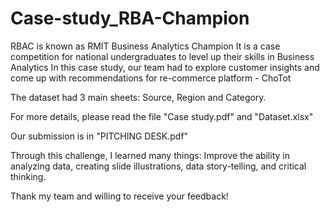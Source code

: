 # Case-study_RBA-Champion
RBAC is known as RMIT Business Analytics Champion 
It is a case competition for national undergraduates to level up their skills in Business Analytics
In this case study, our team had to explore customer insights and come up with recommendations 
for re-commerce platform - ChoTot

The dataset had 3 main sheets: Source, Region and Category.

For more details, please read the file "Case study.pdf" and "Dataset.xlsx"

Our submission is in "PITCHING DESK.pdf"

Through this challenge, I learned many things: Improve the ability in analyzing data, creating slide illustrations, 
data story-telling, and critical thinking.

Thank my team and willing to receive your feedback!
